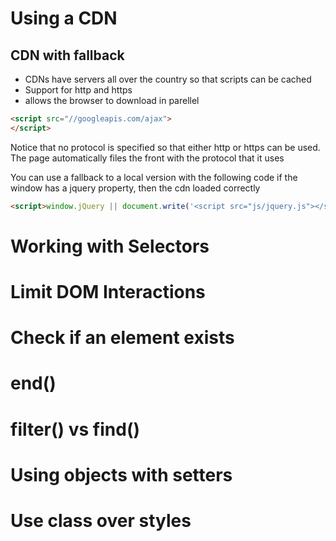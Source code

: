 # Using a CDN

## CDN with fallback

* CDNs have servers all over the country so that scripts can be cached
* Support for http and https
* allows the browser to download in parellel

```html
<script src="//googleapis.com/ajax">
</script>
```

Notice that no protocol is specified so that either http or https can be used. The page automatically files the front with the protocol that it uses

You can use a fallback to a local version with the following code
if the window has a jquery property, then the cdn loaded correctly

```html
<script>window.jQuery || document.write('<script src="js/jquery.js"></script>')</script>
```




# Working with Selectors

# Limit DOM Interactions

# Check if an element exists

# end()

# filter() vs find()

# Using objects with setters

# Use class over styles
